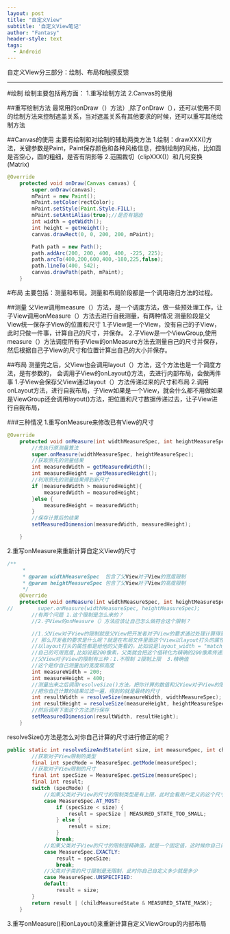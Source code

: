 ```yaml
---
layout: post
title: "自定义View"
subtitle: '自定义View笔记'
author: "Fantasy"
header-style: text
tags:
  - Android
---
```


自定义View分三部分：绘制、布局和触摸反馈

---
#绘制
绘制主要包括两方面：
1.重写绘制方法
2.Canvas的使用

##重写绘制方法
最常用的onDraw（）方法）,除了onDraw（），还可以使用不同的绘制方法来控制遮盖关系，当对遮盖关系有其他要求的时候，还可以重写其他绘制方法

##Canvas的使用
主要有绘制和对绘制的辅助两类方法
1.绘制：drawXXX()方法，关键参数是Paint，Paint保存颜色和各种风格信息，控制绘制的风格，比如圆是否空心，圆的粗细，是否有阴影等
2.范围裁切（clipXXX()）和几何变换(Matrix)
``` java
@Override
    protected void onDraw(Canvas canvas) {
        super.onDraw(canvas);
        mPaint = new Paint();
        mPaint.setColor(rectColor);
        mPaint.setStyle(Paint.Style.FILL);
        mPaint.setAntiAlias(true);//是否有锯齿
        int width = getWidth();
        int height = getHeight();
        canvas.drawRect(0, 0, 200, 200, mPaint);

        Path path = new Path();
        path.addArc(200, 200, 400, 400, -225, 225);
        path.arcTo(400,200,600,400,-180,225,false);
        path.lineTo(400, 542);
        canvas.drawPath(path, mPaint);
    }
``` 

#布局
主要包括：测量和布局。测量和布局阶段都是一个调用递归方法的过程。

##测量
父View调用measure（）方法，是一个调度方法，做一些预处理工作，让子View调用onMeasure（）方法去进行自我测量，有两种情况
测量阶段是父View统一保存子View的位置和尺寸
1.子View是一个View，没有自己的子View，此时只做一件事，计算自己的尺寸，并保存。
2.子View是一个ViewGroup,使用measure（）方法调度所有子View的onMeasure方法去测量自己的尺寸并保存，然后根据自己子View的尺寸和位置计算出自己的大小并保存。

##布局
 测量完之后，父View也会调用layout（）方法，这个方法也是一个调度方法，是有参数的， 会调用子View的onLayout()方法，去进行内部布局，会做两件事
1.子View会保存父View通过layout（）方法传递过来的尺寸和布局
2.调用onLayout方法，进行自我布局，子View如果是一个View，就会什么都不用做如果是ViewGroup还会调用layout()方法，把位置和尺寸数据传递过去，让子View进行自我布局，

###三种情况
1.重写onMeasure来修改已有View的尺寸
``` java
@Override
    protected void onMeasure(int widthMeasureSpec, int heightMeasureSpec) {
        //先执行原测量算法
        super.onMeasure(widthMeasureSpec, heightMeasureSpec);
        //获取原先的测量结果
        int measuredWidth = getMeasuredWidth();
        int measuredHeight = getMeasuredHeight();
        //利用原先的测量结果得到新尺寸
        if (measuredWidth > measuredHeight){
            measuredWidth = measuredHeight;
        }else {
            measuredHeight = measuredWidth;
        }
        //保存计算后的结果
        setMeasuredDimension(measuredWidth, measuredHeight);

    } 
```
2.重写onMeasure来重新计算自定义View的尺寸
``` java
/**
     *
     * @param widthMeasureSpec  包含了父View对子View的宽度限制
     * @param heightMeasureSpec 包含了父View对子View的高度限制
     */
    @Override
    protected void onMeasure(int widthMeasureSpec, int heightMeasureSpec) {
//        super.onMeasure(widthMeasureSpec, heightMeasureSpec);
        //有两个问题 1.这个限制是怎么来的？
        //2.子View的onMeasure（）方法应该让自己怎么做符合这个限制？

        //1.父View对子View的限制就是父View把开发者对子View的要求通过处理计算得到的，
        // 那么开发者的要求是什么呢？就是在布局文件里面这个View以layout打头的属性，布局文件里面view
        //以layout打头的属性都是给他的父类看的，比如说是layout_width = "match_parent",父类得到这个之后就会计算
        //自己的可用宽度,比如说是200像素，父类就会把这个值转化为精确的200像素传递给子类
        //父View对子View的限制有三种：1.不限制 2限制上限  3.精确值
        //这个是你自己测量出的宽度和高度
        int measureWidth = 200;
        int measureHeight = 400;
        //测量出来之后调用resolveSize()方法，把你计算的数值和父View对子View的限制传递进去
        //把你自己计算的结果过滤一遍，得到的就是最终的尺寸
        int resultWidth = resolveSize(measureWidth, widthMeasureSpec);
        int resultHeight = resolveSize(measureHeight, heightMeasureSpec);
        //然后调用下面这个方法进行保存
        setMeasuredDimension(resultWidth, resultHeight);
    }
```
resolveSize()方法是怎么对你自己计算的尺寸进行修正的呢？
``` java
public static int resolveSizeAndState(int size, int measureSpec, int childMeasuredState) {
        //获取对子View限制的类型
        final int specMode = MeasureSpec.getMode(measureSpec);
        //获取对子View限制的尺寸
        final int specSize = MeasureSpec.getSize(measureSpec);
        final int result;
        switch (specMode) {
        	//如果父类对子View的尺寸的限制类型是有上限，此时会看用户定义的这个尺寸有没有超过这个上限来进行选择
            case MeasureSpec.AT_MOST:
                if (specSize < size) {
                    result = specSize | MEASURED_STATE_TOO_SMALL;
                } else {
                    result = size;
                }
                break;
            //如果父类对子View的尺寸的限制是精确值，就是一个固定值，这时候你自己计算的值就没用   
            case MeasureSpec.EXACTLY:
                result = specSize;
                break;
            //父类对子类的尺寸限制是无限制，此时你自己自定义多少就是多少
            case MeasureSpec.UNSPECIFIED:
            default:
                result = size;
        }
        return result | (childMeasuredState & MEASURED_STATE_MASK);
    }
```
3.重写onMeasure()和onLayout()来重新计算自定义ViewGroup的内部布局










